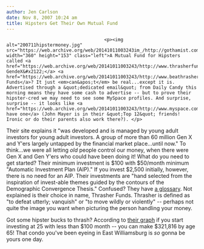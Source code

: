 ```yaml
---
author: Jen Carlson
date: Nov 8, 2007 10:24 am
title: Hipsters Get Their Own Mutual Fund
---
```


	
										<p><img alt="200711hipstermoney.jpg" src="https://web.archive.org/web/20141011003243im_/http://gothamist.com/attachments/arts_jen/200711hipstermoney.jpg" width="360" height="153" class="left">A Mutual Fund for Hipsters called <a href="https://web.archive.org/web/20141011003243/http://www.thrasherfunds.com/">The GendeX&#x2122;</a> <a href="https://web.archive.org/web/20141011003243/http://www.beathrasher.com/">Thrasher Funds</a>? It just <em>can&apos;t</em> be real...except it is. Advertised through a &quot;dedicated email&quot; from Daily Candy this morning means they have some cash to advertise -- but to prove their hipster-cred we may need to see some MySpace profiles. And surprise, surprise -- it looks like <a href="https://web.archive.org/web/20141011003243/http://www.myspace.com/thrasherfunds">they have one</a> (John Mayer is in their &quot;Top 12&quot; friends! Ironic or do their parents also work there?). </p>

<p>Their site explains it &quot;was developed and is managed by young adult investors for young adult investors. A group of more than 60 million Gen X and Y&apos;ers largely untapped by the financial market place...until now.&quot; To think...we were all letting <em>old</em> people control our money, when there were Gen X and Gen Y&apos;ers who could have been doing it! What do you need to get started? Their minimum investment is $100 with $50/month minimum &quot;Automatic Investment Plan (AIP).&quot; If you invest $2,500 initially, however, there is no need for an AIP. Their investments are &quot;hand selected from the inspiration of invest-able themes guided by the contours of the Demographic Convergence Thesis.&quot; Confused? They have <a href="https://web.archive.org/web/20141011003243/http://www.thrasherfunds.com/learn/glossary.htm">a glossary</a>. Not explained is their choice in name, Thrasher Funds. Thrasher is defined as &quot;to defeat utterly; vanquish&quot; or &quot;to move wildly or violently&quot; -- perhaps not quite the image you want when picturing the person handling your money. </p>

<p>Got some hipster bucks to thrash? According to <a href="https://web.archive.org/web/20141011003243/http://www.thrasherfunds.com/learn/power_of_youth.htm">their graph</a> if you start investing at 25 with less than $100 month -- you can make $321,816 by age 65! That condo you&apos;ve been eyeing in East Williamsburg is <em>so</em> gonna be yours one day. </p>					
										
									
				